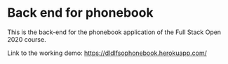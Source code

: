 # Back end for phonebook

This is the back-end for the phonebook application of the Full Stack Open 2020 course.

Link to the working demo: https://dldlfsophonebook.herokuapp.com/
